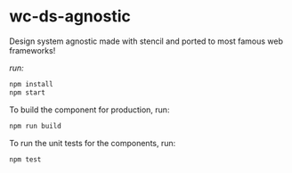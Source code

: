 # wc-ds-agnostic

Design system agnostic made with stencil and ported to most famous web frameworks!

*run:*

```bash
npm install
npm start
```

To build the component for production, run:

```bash
npm run build
```

To run the unit tests for the components, run:

```bash
npm test
```